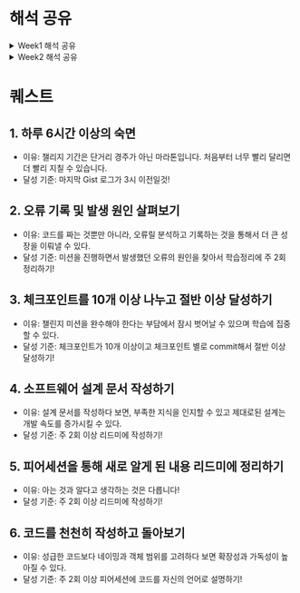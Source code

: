 # 해석 공유

<details>
<summary>Week1 해석 공유</summary>
<div markdown = "1">

## 개발자 원칙

## 동기

- 동기를 관리할 때 에너지도 신경써야 한다.
- 동기는 외부에서 주입되는 것이 아니라 본인이 직접 찾아야 한다.

## 오류

- 오류가 발생하면 해결하는 것에서 그치면 안된다.
- 소스 코드 레벨까지 직접 파고들어서 오류의 원인을 해결하는 경험이 있으면 좋다.

## 함께 자라기

- 실력을 개선하려는 동기가 있어야 한다.
- 구체적인 피드백은 적절한 시기에 받아야 한다.
- 불안함을 느끼는 경우 해결법은
  - 실력 높이기
  - 난이도 낮추기
- 구글이 밝힌 탁월한 팀의 비밀
  - 팀에 누가 있는지보다 팀원들이 서로 어떻게 상호작용하고 자신의 일을 어떻게 바라보는지가 훨씬 중요했다.
  - 5가지 성공적 팀의 특징을 찾았는데, 그중 압도적으로 높은 예측력을 보인 변수는 팀의 심리적 안전감이었다.
  - 팀 토론 등 특별히 고안된 활동을 통해 심리적 안전감을 개선할 수 있었다.
- 심리적 안정감을 높이려면
  - ‘팀 토론 등 특별히 고안된 활동’을 통해 토론 주제를 안전한 환경에서 이야기해주는 것 자체가 심리적 안전감을 높일 것이다.
  - 이 모든 것 이전에 리더와 관리자가 매일매일 팀원들과 갖는 마이크로 인터랙션에서 다른 행동 양태를 보여줘야 한다

## 소프트웨어 장인

- 소프트웨어 장인은 단순히 코드를 작성하는 것이 아니라, 품질 높은 소프트웨러를 만드는데 중점을 둔다.
- 아무도 참여하려 하지 않드마녀 모범을 보이고 관심을 보이는 사람들에게 집중한다
- 리팩토링을 위한 리팩토링은 시간 낭비이다. 특별한 이유 없이 코드를 열어서 재정리하는 일은 아무런 의미가 없다.

</div>
</details>

<details>
<summary>Week2 해석 공유</summary>
<div markdown = "1">

## 개발자 원칙

> 55p 제대로 이해했다고 생각하지만 제대로 이해하지 못했을 수도 있습니다.

- 학습한 지식은 머리속에 추상적인 개념으로 남아있는 경우가 많다. 이 경우 알고있다고 생각하기 쉽지만 해당 내용을 심화하여 활용해야 하거나, 공유해야 할 때 그렇지 못할 때가 많다.
  언어로서 정의된 지식을 머리속에서 추상화된 지식으로 갖춘 뒤, 이를 다시 언어로 정의하는 과정을 거치면 위 문제를 해결할 수 있을 것 같다. (K013\_김준서)

> 제어할 수 없는 것에 집중하다 보면 그 무엇도 해결하지 못할 수 있습니다. 제어할 수 있는 것에 의존하고 집중해야만 어떤 일과 상황을 만나더라도 앞으로 전진할 수 있습니다. - 개발자 원칙 8장 P.225 中 -

- 현실 상황에서든, 내가 직접 소프트웨어를 설계 혹은 구현하는 상황에서든 매순간에서 현재 내가 제어할 수 있는 일이 무엇이지 파악하는 태도가 필요하다고 느꼈다. 내가 제어할 수 없는 것에 집중하여 이도저도 못하는 상황에 얽매이지 말고 직접 제어할 수 있는 부분에 집중해 이를 점진적으로 개선해나가려고 하는 마음가짐을 가져야겠다! (J237\_조민지)

- 프로덕트, 즉 동작하는 제품을 잘 만드는 것을 목표로 하는 것의 중요성에 대해 생각하게 됐다. 코드의 가독성, 유연성과 같이 코드 자체의 완성도를 높이는 것에 매몰되는 것이 아니라 주어진 상황에서 주어진 리소스를 얼마나 활용하여 프로덕트를 완성하는 것이 중요하다는 것에 공감했다. (J116\_박주영)

- <챌린지를 임하는 마음가짐> (S009\_김기영)

  1.  자신의 속도를 알자

  - 자신의 한계 속력(일 수행 능력의 한계)를 알자
  - 목표로 향하는 방향을 항상 점검하자

  2.  자존감

  - 남과 비교하여 자신감을 갖거나 잃지 말고 과거의 자신과 비교하여 자존감을 높이자

- 나의 몸이 기억하게 만들고싶으면 이론에서 멈추지말고 실습을 해야한다. 이론에서 멈추면 다시 흩어져서 꺼내기가 힘들어진다. 그러면 진짜로 안다고 말 할 수 없다. 항상 안다고 생각하는걸 경계하고 설명할 수 있는지, 만들 수 있는지, 적용가능한지를 체크해야 빈틈을 메울 수 있는 것 같다. (J164\_유영재)

- 3장은 조금 원론적으로 개념적인 부분들이 주를 이뤄져있다고 생각했다. 내용은 소프트웨어 설계를 사람들이 보통 잘 못 알고 있고, 이를 바로 잡기 위해 실제 소프트웨어를 비롯한 설계라는 개념에 대한 인사이트를 공유해주셨다. 개인적으로는 아직 소프트웨어 설계에 대한 지식에 깊이가 얉고 이를 이해하기에는 조금 힘들고, 어렵다고 느껴졌다. 소프트웨어 설계에 대해 사전 지식이 있고, 추가적인 인사이트를 쌓고 싶다면 읽어 보는 것도 좋을 것 같다.(J063\_김준서)

</div>
</details>

# 퀘스트

## 1. 하루 6시간 이상의 숙면

- 이유: 챌리지 기간은 단거리 경주가 아닌 마라톤입니다. 처음부터 너무 빨리 달리면 더 빨리 지칠 수 있습니다.
- 달성 기준: 마지막 Gist 로그가 3시 이전일것!

## 2. 오류 기록 및 발생 원인 살펴보기

- 이유: 코드를 짜는 것뿐만 아니라, 오류릴 분석하고 기록하는 것을 통해서 더 큰 성장을 이뤄낼 수 있다.
- 달성 기준: 미션을 진행하면서 발생했던 오류의 원인을 찾아서 학습정리에 주 2회 정리하기!

## 3. 체크포인트를 10개 이상 나누고 절반 이상 달성하기

- 이유: 챌린지 미션을 완수해야 한다는 부담에서 잠시 벗어날 수 있으며 학습에 집중할 수 있다.
- 달성 기준: 체크포인트가 10개 이상이고 체크포인트 별로 commit해서 절반 이상 달성하기!

## 4. 소프트웨어 설계 문서 작성하기

- 이유: 설계 문서를 작성하다 보면, 부족한 지식을 인지할 수 있고 제대로된 설계는 개발 속도를 증가시킬 수 있다.
- 달성 기준: 주 2회 이상 리드미에 작성하기!

## 5. 피어세션을 통해 새로 알게 된 내용 리드미에 정리하기

- 이유: 아는 것과 알다고 생각하는 것은 다릅니다!
- 달성 기준: 주 2회 이상 리드미에 작성하기!

## 6. 코드를 천천히 작성하고 돌아보기

- 이유: 성급한 코드보다 네이밍과 객체 범위를 고려하다 보면 확장성과 가독성이 높아질 수 있다.
- 달성 기준: 주 2회 이상 피어세션에 코드를 자신의 언어로 설명하기!

